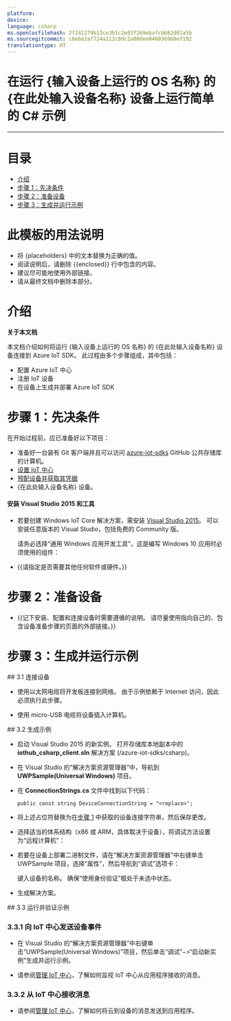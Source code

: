 ```yaml
---
platform: 
device: 
language: csharp
ms.openlocfilehash: 2f241279b13ce3b1c2e03f269ebafcbb82d01a5b
ms.sourcegitcommit: c6e6e2af724a112c8dc1a00dee046036968ef192
translationtype: HT
---
```

<a name="run-a-simple-csharp-sample-on-enter-your-device-name-here-device-running-enter-the-os-name-running-on-device"></a>在运行 {输入设备上运行的 OS 名称} 的 {在此处输入设备名称} 设备上运行简单的 C# 示例
===
---

# <a name="table-of-contents"></a>目录

-   [介绍](#Introduction)
-   [步骤 1：先决条件](#Prerequisites)
-   [步骤 2：准备设备](#PrepareDevice)
-   [步骤 3：生成并运行示例](#Build)

# <a name="instructions-for-using-this-template"></a>此模板的用法说明

-   将 {placeholders} 中的文本替换为正确的值。
-   阅读说明后，请删除 {{enclosed}} 行中包含的内容。
-   建议尽可能地使用外部链接。
-   请从最终文档中删除本部分。

<a name="Introduction"></a>
# <a name="introduction"></a>介绍

**关于本文档**

本文档介绍如何将运行 {输入设备上运行的 OS 名称} 的 {在此处输入设备名称} 设备连接到 Azure IoT SDK。 此过程由多个步骤组成，其中包括：
-   配置 Azure IoT 中心
-   注册 IoT 设备
-   在设备上生成并部署 Azure IoT SDK

<a name="Prerequisites"></a>
# <a name="step-1-prerequisites"></a>步骤 1：先决条件

在开始过程前，应已准备好以下项目：

-   准备好一台装有 Git 客户端并且可以访问 [azure-iot-sdks](https://github.com/Azure/azure-iot-sdks) GitHub 公共存储库的计算机。
-   [设置 IoT 中心][lnk-setup-iot-hub]
-   [预配设备并获取其凭据][lnk-manage-iot-hub]
-   {在此处输入设备名称} 设备。

#### <a name="install-visual-studio-2015-and-tools"></a>安装 Visual Studio 2015 和工具

-   若要创建 Windows IoT Core 解决方案，需安装 [Visual Studio 2015](https://www.visualstudio.com/en-us/products/vs-2015-product-editions.aspx)。 可以安装任意版本的 Visual Studio，包括免费的 Community 版。

    请务必选择“通用 Windows 应用开发工具”，这是编写 Windows 10 应用时必须使用的组件：

-   {{请指定是否需要其他任何软件或硬件。}}

<a name="PrepareDevice"></a>
# <a name="step-2-prepare-your-device"></a>步骤 2：准备设备

-   {{记下安装、配置和连接设备时需要遵循的说明。 请尽量使用指向自己的、包含设备准备步骤的页面的外部链接。}}

<a name="Build"></a>
# <a name="step-3-build-and-run-the-sample"></a>步骤 3：生成并运行示例

<a name="Step_3_1:_Connect"/>
## <a name="31-connect-the-device"></a>3.1 连接设备

-   使用以太网电缆将开发板连接到网络。 由于示例依赖于 Internet 访问，因此必须执行此步骤。

-   使用 micro-USB 电缆将设备插入计算机。

<a name="Step_3_2:_Build"/>
## <a name="32--build-the-samples"></a>3.2 生成示例

-   启动 Visual Studio 2015 的新实例。 打开存储库本地副本中的 **iothub_csharp_client.sln** 解决方案 (/azure-iot-sdks/csharp)。

-   在 Visual Studio 的“解决方案资源管理器”中，导航到 **UWPSample(Universal Windows)** 项目。

-   在 **ConnectionStrings.cs** 文件中找到以下代码：

        public const string DeviceConnectionString = "<replace>";

-   将上述占位符替换为在[步骤 1](#Prerequisites) 中获取的设备连接字符串，然后保存更改。

-   选择适当的体系结构（x86 或 ARM，具体取决于设备），将调试方法设置为“远程计算机”：
    
-   若要在设备上部署二进制文件，请在“解决方案资源管理器”中右键单击 UWPSample 项目，选择“属性”，然后导航到“调试”选项卡：

    键入设备的名称。 确保“使用身份验证”框处于未选中状态。

-   生成解决方案。

<a name="Step_3_3:_Run"/>
## <a name="33-run-and-validate-the-samples"></a>3.3 运行并验证示例

### <a name="331-send-device-events-to-iot-hub"></a>3.3.1 向 IoT 中心发送设备事件

-   在 Visual Studio 的“解决方案资源管理器”中右键单击“UWPSample(Universal Windows)”项目，然后单击“调试”&minus;&gt;“启动新实例”生成并运行示例。 

-   请参阅[管理 IoT 中心][lnk-manage-iot-hub]，了解如何监视 IoT 中心从应用程序接收的消息。

### <a name="332-receive-messages-from-iot-hub"></a>3.3.2 从 IoT 中心接收消息

-   请参阅[管理 IoT 中心][lnk-manage-iot-hub]，了解如何将云到设备的消息发送到应用程序。

[lnk-setup-iot-hub]: ../../setup_iothub.md
[lnk-manage-iot-hub]: ../../manage_iot_hub.md
